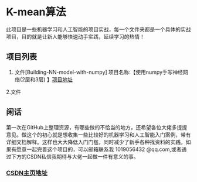 # K-mean算法
此项目是一些机器学习和人工智能的项目实战，每一个文件夹都是一个具体的实战项目，目的就是让新人能够快速动手实践，延续学习的热情！

## 项目列表

1. 文件[Building-NN-model-with-numpy]    项目名称:【使用numpy手写神经网络(2层和3层) 】[项目地址](https://github.com/lzx1019056432/Be-Friendly-To-New-People/tree/master/Building-NN-model-with-numpy)

2.文件


## 闲话

第一次在GitHub上整理资源，有哪些做的不恰当的地方，还希望各位大佬多提提意见。做这个的初心就是想收集一些比较好的机器学习和人工智能入门案例，带有详细文档解释。这样也大大降低入门门槛，同时减少了新手各种找资料的实践。如果有愿意一起完善这个项目的，可以邮箱联系我 1019056432 @qq.com,或者通过下方的CSDN私信我期待与大佬一起做一件有意义的事。
### [CSDN主页地址](https://blog.csdn.net/lzx159951)

